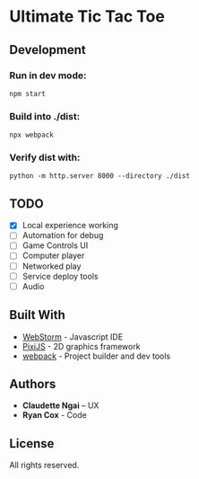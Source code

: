 # Ultimate Tic Tac Toe

## Development

### Run in dev mode:
`npm start`

### Build into ./dist:
`npx webpack`

### Verify dist with:
`python -m http.server 8000 --directory ./dist`


## TODO

- [x] Local experience working
- [ ] Automation for debug
- [ ] Game Controls UI
- [ ] Computer player
- [ ] Networked play
- [ ] Service deploy tools
- [ ] Audio

## Built With
* [WebStorm](https://www.jetbrains.com/webstorm/) - Javascript IDE
* [PixiJS](http://www.pixijs.com/) - 2D graphics framework
* [webpack](https://webpack.js.org/) - Project builder and dev tools


## Authors
* **Claudette Ngai** – UX
* **Ryan Cox** - Code

## License
All rights reserved.
